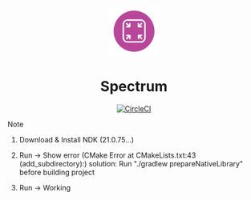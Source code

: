 <p align="center">
  <a href="https://libspectrum.io/">
    <img src="website/static/img/spectrum_logo_color.svg" width="20%" />
  </a>
</p>
<h1 align="center">
  Spectrum
</h1>
<p align="center">
  <a href="https://circleci.com/gh/facebookincubator/spectrum">
    <img src="https://circleci.com/gh/facebookincubator/spectrum.svg?style=svg" alt="CircleCI" />
  </a>
</p>

Note 

1. Download & Install NDK (21.0.75...)

2. Run -> Show error (CMake Error at CMakeLists.txt:43 (add_subdirectory):)
    solution: Run "./gradlew prepareNativeLibrary" before building project
 
3. Run -> Working
